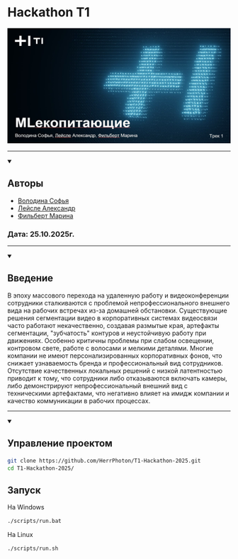 # Hackathon T1

<img src="https://github.com/HerrPhoton/T1-Hackathon-2025/blob/main/docs/logo.jpg"  alt="1" width = 960px height = 260px >

---

<details open>
<summary><h2>Авторы</h2></summary>

+ [Володина Софья](https://github.com/PiroJOJO)
+ [Лейсле Александр](https://github.com/HerrPhoton)
+ [Фильберт Марина](https://github.com/filbertmarina)
### Дата: 25.10.2025г.

</details>

---

<details open>
<summary><h2>Введение</h2></summary>

В эпоху массового перехода на удаленную работу и видеоконференции сотрудники сталкиваются с проблемой непрофессионального внешнего вида на рабочих встречах из-за домашней обстановки. Существующие решения сегментации видео в корпоративных системах видеосвязи часто работают некачественно, создавая размытые края, артефакты сегментации, "зубчатость" контуров и неустойчивую работу при движениях. Особенно критичны проблемы при слабом освещении, контровом свете, работе с волосами и мелкими деталями. Многие компании не имеют персонализированных корпоративных фонов, что снижает узнаваемость бренда и профессиональный вид сотрудников. Отсутствие качественных локальных решений с низкой латентностью приводит к тому, что сотрудники либо отказываются включать камеры, либо демонстрируют непрофессиональный внешний вид с техническими артефактами, что негативно влияет на имидж компании и качество коммуникации в рабочих процессах.

</details>

---

<details open>
<summary><h2>Управление проектом</h2></summary>

```bash
git clone https://github.com/HerrPhoton/T1-Hackathon-2025.git
cd T1-Hackathon-2025/
```

## Запуск

На Windows

```bash
./scripts/run.bat
```

На Linux

```bash
./scripts/run.sh
```

</details>
